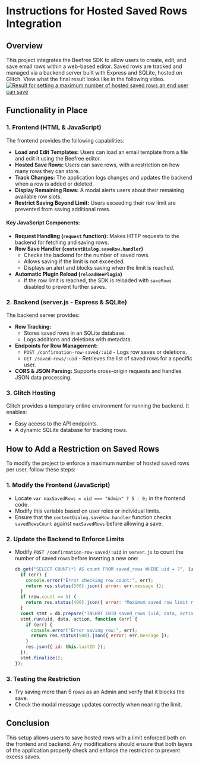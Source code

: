 # Instructions for Hosted Saved Rows Integration

## Overview
This project integrates the Beefree SDK to allow users to create, edit, and save email rows within a web-based editor. Saved rows are tracked and managed via a backend server built with Express and SQLite, hosted on Glitch. View what the final result looks like in the following video. [![Result for setting a maximum number of hosted saved rows an end user can save](https://drive.google.com/file/d/1P_XcNfDArDsgkjv5XONjU4jGSgs4dSSe/view?usp=sharing)](https://drive.google.com/file/d/168-wCclvrP6YykwCSBQtezYmdy4L64A9/view?usp=drive_link)

## Functionality in Place

### 1. **Frontend (HTML & JavaScript)**
The frontend provides the following capabilities:
- **Load and Edit Templates:** Users can load an email template from a file and edit it using the Beefree editor.
- **Hosted Save Rows:** Users can save rows, with a restriction on how many rows they can store.
- **Track Changes:** The application logs changes and updates the backend when a row is added or deleted.
- **Display Remaining Rows:** A modal alerts users about their remaining available row slots.
- **Restrict Saving Beyond Limit:** Users exceeding their row limit are prevented from saving additional rows.

#### Key JavaScript Components:
- **Request Handling (`request` function):** Makes HTTP requests to the backend for fetching and saving rows.
- **Row Save Handler (`contentDialog.saveRow.handler`)**
  - Checks the backend for the number of saved rows.
  - Allows saving if the limit is not exceeded.
  - Displays an alert and blocks saving when the limit is reached.
- **Automatic Plugin Reload (`reloadBeePlugin`)**
  - If the row limit is reached, the SDK is reloaded with `saveRows` disabled to prevent further saves.

### 2. **Backend (server.js - Express & SQLite)**
The backend server provides:
- **Row Tracking:**
  - Stores saved rows in an SQLite database.
  - Logs additions and deletions with metadata.
- **Endpoints for Row Management:**
  - `POST /confirmation-row-saved/:uid` - Logs row saves or deletions.
  - `GET /saved-rows/:uid` - Retrieves the list of saved rows for a specific user.
- **CORS & JSON Parsing:** Supports cross-origin requests and handles JSON data processing.

### 3. **Glitch Hosting**
Glitch provides a temporary online environment for running the backend. It enables:
- Easy access to the API endpoints.
- A dynamic SQLite database for tracking rows.

## How to Add a Restriction on Saved Rows
To modify the project to enforce a maximum number of hosted saved rows per user, follow these steps:

### **1. Modify the Frontend (JavaScript)**
- Locate `var maxSavedRows = uid === "Admin" ? 5 : 0;` in the frontend code.
- Modify this variable based on user roles or individual limits.
- Ensure that the `contentDialog.saveRow.handler` function checks `savedRowsCount` against `maxSavedRows` before allowing a save.

### **2. Update the Backend to Enforce Limits**
- Modify `POST /confirmation-row-saved/:uid` in `server.js` to count the number of saved rows before inserting a new one:
  ```javascript
  db.get("SELECT COUNT(*) AS count FROM saved_rows WHERE uid = ?", [uid], (err, row) => {
    if (err) {
      console.error("Error checking row count:", err);
      return res.status(500).json({ error: err.message });
    }
    if (row.count >= 5) {
      return res.status(400).json({ error: "Maximum saved row limit reached." });
    }
    const stmt = db.prepare("INSERT INTO saved_rows (uid, data, action) VALUES (?, ?, ?)");
    stmt.run(uid, data, action, function (err) {
      if (err) {
        console.error("Error saving row:", err);
        return res.status(500).json({ error: err.message });
      }
      res.json({ id: this.lastID });
    });
    stmt.finalize();
  });
  ```

### **3. Testing the Restriction**
- Try saving more than 5 rows as an Admin and verify that it blocks the save.
- Check the modal message updates correctly when nearing the limit.

## Conclusion
This setup allows users to save hosted rows with a limit enforced both on the frontend and backend. Any modifications should ensure that both layers of the application properly check and enforce the restriction to prevent excess saves.

